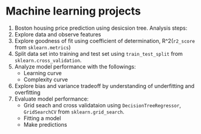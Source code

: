 # Machine learning projects
1. Boston housing price prediction using desicsion tree.
Analysis steps:
1. Explore data and observe features
2. Explore goodness of fit using coefficient of determination, R^2(``r2_score`` from ``sklearn.metrics``)
3. Split data set into training and test set using ``train_test_split`` from ``sklearn.cross_validation``.
4. Analyze model performance with the followings:
    - Learning curve
    - Complexity curve
5. Explore bias and variance tradeoff by understanding of underfitting and overfitting
6. Evaluate model performance:
    - Grid seach and cross validataion using ``DecisionTreeRegressor``, ``GridSearchCV`` from ``sklearn.grid_search``.
    - Fitting a model
    - Make predictions
